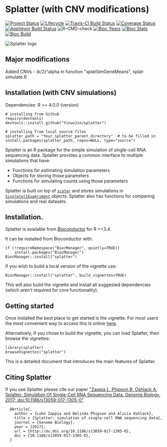 # Splatter (with CNV modifications)

[![Project Status](http://www.repostatus.org/badges/latest/active.svg)](http://www.repostatus.org/#active)
[![Lifecycle](https://img.shields.io/badge/lifecycle-stable-brightgreen.svg)](https://www.tidyverse.org/lifecycle/#stable)
[![Travis-CI Build Status](https://travis-ci.org/Oshlack/splatter.svg?branch=master)](https://travis-ci.org/Oshlack/splatter)
[![Coverage Status](https://img.shields.io/codecov/c/github/Oshlack/splatter/master.svg)](https://codecov.io/github/Oshlack/splatter?branch=master)
[![AppVeyor Build Status](https://ci.appveyor.com/api/projects/status/github/Oshlack/splatter?branch=master&svg=true)](https://ci.appveyor.com/project/Oshlack/splatter)
![R-CMD-check](https://github.com/Oshlack/splatter/workflows/R-CMD-check/badge.svg)
[![Bioc Years](https://bioconductor.org/shields/years-in-bioc/splatter.svg)](https://bioconductor.org/packages/devel/bioc/html/splatter.html)
[![Bioc Stats](https://bioconductor.org/shields/downloads/splatter.svg)](https://bioconductor.org/packages/devel/bioc/html/splatter.html)
[![Bioc Build](https://bioconductor.org/shields/build/devel/bioc/splatter.svg)](https://bioconductor.org/packages/devel/bioc/html/splatter.html)

![Splatter logo](vignettes/splatter-logo-small.png)

## Major modifications
Added CNVs - (k/2)^alpha in function "splatSimGeneMeans", splat-simulate.R

## Installation (with CNV simulations)
Dependencies: R >= 4.0.0 (version)
```{r}
# installing from Github 
require(devtools)
devtools::install_github("YinuoJin/splatter")

# installing from local source files
splatter_path = "Your_splatter_parent_directory"  # to be filled in
install.packages(splatter_path, repos=NULL, type="source")
```

Splatter is an R package for the simple simulation of single-cell RNA sequencing
data. Splatter provides a common interface to multiple simulations that have:

* Functions for estimating simulation parameters
* Objects for storing those parameters
* Functions for simulating counts using those parameters

Splatter is built on top of [`scater`][scater] and stores simulations in
[`SingleCellExperiment`][SCE] objects. Splatter also has functions for comparing
simulations and real datasets.

## Installation.

Splatter is available from [Bioconductor][bioc] for R >=3.4.

It can be installed from Bioconductor with:

```{r}
if (!requireNamespace("BiocManager", quietly=TRUE))
    install.packages("BiocManager")
BiocManager::install("splatter")
```

If you wish to build a local version of the vignette use:

```{r}
BiocManager::install("splatter", build_vignettes=TRUE)
```

This will also build the vignette and install all suggested dependencies (which
aren't required for core functionality).

## Getting started

Once installed the best place to get started is the vignette. For most users
the most convenient way to access this is online [here][vignette].

Alternatively, if you chose to build the vignette, you can load Splatter, then
browse the vignettes:

```{r}
library(splatter)
browseVignettes("splatter")
```

This is a detailed document that introduces the main features of Splatter.

## Citing Splatter

If you use Splatter please cite our paper ["Zappia L, Phipson B, Oshlack A.
Splatter: Simulation Of Single-Cell RNA Sequencing Data. Genome Biology. 2017;
doi:10.1186/s13059-017-1305-0"][paper].

```
  @Article{,
    author = {Luke Zappia and Belinda Phipson and Alicia Oshlack},
    title = {Splatter: simulation of single-cell RNA sequencing data},
    journal = {Genome Biology},
    year = {2017},
    url = {http://dx.doi.org/10.1186/s13059-017-1305-0},
    doi = {10.1186/s13059-017-1305-0},
  }
```

[scater]: https://github.com/davismcc/scater
[SCE]: https://github.com/drisso/SingleCellExperiment
[contrib]: https://github.com/Bioconductor/Contributions/issues/209
[bioc]: https://bioconductor.org/packages/devel/bioc/html/splatter.html
[vignette]: https://bioconductor.org/packages/devel/bioc/vignettes/splatter/inst/doc/splatter.html
[paper]: http://dx.doi.org/10.1186/s13059-017-1305-0
